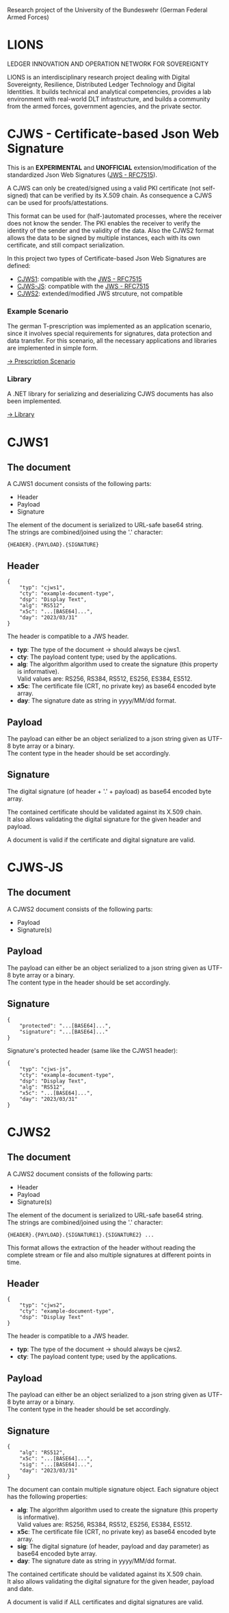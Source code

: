 Research project of the University of the Bundeswehr (German Federal Armed Forces)
# LIONS
LEDGER INNOVATION AND OPERATION NETWORK FOR SOVEREIGNTY

LIONS is an interdisciplinary research project dealing with Digital Sovereignty, Resilience, Distributed Ledger Technology and Digital Identities. It builds technical and analytical competencies, provides a lab environment with real-world DLT infrastructure, and builds a community from the armed forces, government agencies, and the private sector.

# CJWS - Certificate-based Json Web Signature
This is an **EXPERIMENTAL** and **UNOFFICIAL** extension/modification of the standardized Json Web Signatures ([JWS - RFC7515](https://www.rfc-editor.org/rfc/rfc7515)).

A CJWS can only be created/signed using a valid PKI certificate (not self-signed) that can be verified by its X.509 chain.
As consequence a CJWS can be used for proofs/attestations.

This format can be used for (half-)automated processes, where the receiver does not know the sender. The PKI enables the receiver to verify the identity of the sender and the validity of the data.
Also the CJWS2 format allows the data to be signed by multiple instances, each with its own certificate, and still compact serialization.

In this project two types of Certificate-based Json Web Signatures are defined:
- [CJWS1](#cjws1): compatible with the [JWS - RFC7515](https://www.rfc-editor.org/rfc/rfc7515)
- [CJWS-JS](#cjws-js): compatible with the [JWS - RFC7515](https://www.rfc-editor.org/rfc/rfc7515)
- [CJWS2](#cjws2): extended/modified JWS strcuture, not compatible

### Example Scenario

The german T-prescription was implemented as an application scenario, since it involves special requirements for signatures, data protection and data transfer. For this scenario, all the necessary applications and libraries are implemented in simple form.

[-> Prescription Scenario](CJWS/PrescriptionScenario)

### Library

A .NET library for serializing and deserializing CJWS documents has also been implemented.

[-> Library](CJWS/CJWS)


# CJWS1

## The document
A CJWS1 document consists of the following parts:
- Header
- Payload
- Signature

The element of the document is serialized to URL-safe base64 string. <br />
The strings are combined/joined using the '.' character:
~~~
{HEADER}.{PAYLOAD}.{SIGNATURE}
~~~

## Header
~~~
{
    "typ": "cjws1",
    "cty": "example-document-type",
    "dsp": "Display Text",
    "alg": "RS512",
    "x5c": "...[BASE64]...",
    "day": "2023/03/31"
}
~~~
The header is compatible to a JWS header.

- **typ**: The type of the document -> should always be cjws1.
- **cty**: The payload content type; used by the applications.
- **alg**: The algorithm algorithm used to create the signature (this property is informative). <br />
Valid values are: RS256, RS384, RS512, ES256, ES384, ES512.
- **x5c**: The certificate file (CRT, no private key) as base64 encoded byte array.
- **day**: The signature date as string in yyyy/MM/dd format.

## Payload
The payload can either be an object serialized to a json string given as UTF-8 byte array or a binary.  <br />
The content type in the header should be set accordingly.

## Signature
The digital signature (of header + '.' + payload) as base64 encoded byte array.

The contained certificate should be validated against its X.509 chain. <br />
It also allows validating the digital signature for the given header and payload.

A document is valid if the certificate and digital signature are valid.


# CJWS-JS

## The document
A CJWS2 document consists of the following parts:
- Payload
- Signature(s)

## Payload
The payload can either be an object serialized to a json string given as UTF-8 byte array or a binary.  <br />
The content type in the header should be set accordingly.

## Signature
~~~
{
    "protected": "...[BASE64]...",
    "signature": "...[BASE64]..."
}
~~~
Signature's protected header (same like the CJWS1 header):
~~~
{
    "typ": "cjws-js",
    "cty": "example-document-type",
    "dsp": "Display Text",
    "alg": "RS512",
    "x5c": "...[BASE64]...",
    "day": "2023/03/31"
}
~~~


# CJWS2

## The document
A CJWS2 document consists of the following parts:
- Header
- Payload
- Signature(s)

The element of the document is serialized to URL-safe base64 string. <br />
The strings are combined/joined using the '.' character:
~~~
{HEADER}.{PAYLOAD}.{SIGNATURE1}.{SIGNATURE2} ...
~~~

This format allows the extraction of the header without reading the complete stream or file and also multiple signatures at different points in time.

## Header
~~~
{
    "typ": "cjws2",
    "cty": "example-document-type",
    "dsp": "Display Text"
}
~~~
The header is compatible to a JWS header.

- **typ**: The type of the document -> should always be cjws2.
- **cty**: The payload content type; used by the applications.

## Payload
The payload can either be an object serialized to a json string given as UTF-8 byte array or a binary.  <br />
The content type in the header should be set accordingly.

## Signature
~~~
{
    "alg": "RS512",
    "x5c": "...[BASE64]...",
    "sig": "...[BASE64]...",
    "day": "2023/03/31"
}
~~~
The document can contain multiple signature object. Each signature object has the following properties:

- **alg**: The algorithm algorithm used to create the signature (this property is informative). <br />
Valid values are: RS256, RS384, RS512, ES256, ES384, ES512.
- **x5c**: The certificate file (CRT, no private key) as base64 encoded byte array.
- **sig**: The digital signature (of header, payload and day parameter) as base64 encoded byte array.
- **day**: The signature date as string in yyyy/MM/dd format.

The contained certificate should be validated against its X.509 chain. <br />
It also allows validating the digital signature for the given header, payload and date.

A document is valid if ALL certificates and digital signatures are valid.
